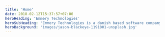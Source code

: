 ```yaml
---
title: 'Home'
date: 2018-02-12T15:37:57+07:00
heroHeading: 'Emmery Technologies'
heroSubHeading: 'Emmery Technologies is a danish based software company focused on SaaS solutions'
heroBackground: 'images/jason-blackeye-1191801-unsplash.jpg'
---
```

